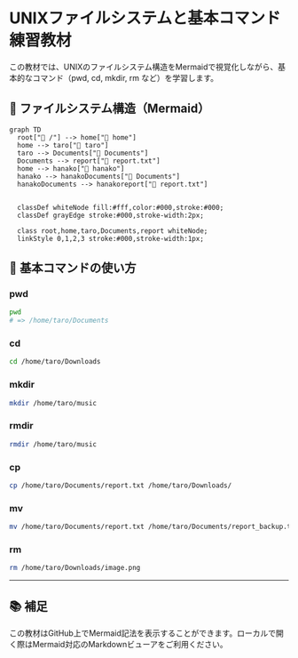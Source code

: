 # UNIXファイルシステムと基本コマンド練習教材

この教材では、UNIXのファイルシステム構造をMermaidで視覚化しながら、基本的なコマンド（pwd, cd, mkdir, rm など）を学習します。

## 📁 ファイルシステム構造（Mermaid）

```mermaid
graph TD
  root["📁 /"] --> home["📁 home"]
  home --> taro["📁 taro"]
  taro --> Documents["📁 Documents"]
  Documents --> report["📄 report.txt"]
  home --> hanako["📁 hanako"]
  hanako --> hanakoDocuments["📁 Documents"]
  hanakoDocuments --> hanakoreport["📄 report.txt"]
  

  classDef whiteNode fill:#fff,color:#000,stroke:#000;
  classDef grayEdge stroke:#000,stroke-width:2px;
  
  class root,home,taro,Documents,report whiteNode;
  linkStyle 0,1,2,3 stroke:#000,stroke-width:1px;

```

## 🧪 基本コマンドの使い方

### pwd
```bash
pwd
# => /home/taro/Documents
```

### cd
```bash
cd /home/taro/Downloads
```

### mkdir
```bash
mkdir /home/taro/music
```

### rmdir
```bash
rmdir /home/taro/music
```

### cp
```bash
cp /home/taro/Documents/report.txt /home/taro/Downloads/
```

### mv
```bash
mv /home/taro/Documents/report.txt /home/taro/Documents/report_backup.txt
```

### rm
```bash
rm /home/taro/Downloads/image.png
```

---

## 📚 補足

この教材はGitHub上でMermaid記法を表示することができます。ローカルで開く際はMermaid対応のMarkdownビューアをご利用ください。
